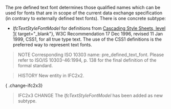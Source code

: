 The pre defined text font determines those qualified names which can be used for fonts that are in scope of the current data exchange specification (in contrary to externally defined text fonts). There is one concrete subtype:

* _IfcTextStyleFontModel_ for definitions from [Cascading Style Sheets, level 1](http://www.w3.org/TR/REC-CSS1){ target="_blank"}, W3C Recommendation 17 Dec 1996, revised 11 Jan 1999, CSS1, for all true type text. The use of the CSS1 definitions is the preferred way to represent text fonts.


<!-- end of short definition -->

> NOTE Corresponding ISO 10303 name: pre_defined_text_font. Please refer to ISO/IS 10303-46:1994, p. 138 for the final definition of the formal standard.

> HISTORY New entity in IFC2x2.

{ .change-ifc2x3}
> IFC2x3 CHANGE The _IfcTextStyleFontModel_ has been added as new subtype.
